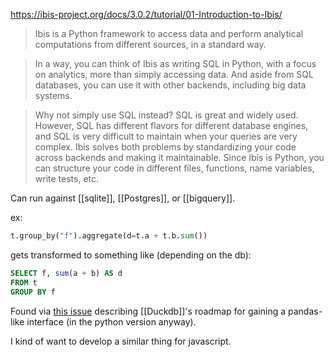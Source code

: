 https://ibis-project.org/docs/3.0.2/tutorial/01-Introduction-to-Ibis/

> Ibis is a Python framework to access data and perform analytical computations from different sources, in a standard way.

> In a way, you can think of Ibis as writing SQL in Python, with a focus on analytics, more than simply accessing data. And aside from SQL databases, you can use it with other backends, including big data systems.

> Why not simply use SQL instead? SQL is great and widely used. However, SQL has different flavors for different database engines, and SQL is very difficult to maintain when your queries are very complex. Ibis solves both problems by standardizing your code across backends and making it maintainable. Since Ibis is Python, you can structure your code in different files, functions, name variables, write tests, etc.

Can run against [[sqlite]], [[Postgres]], or [[bigquery]].

ex:

```python
t.group_by("f").aggregate(d=t.a + t.b.sum())
```

gets transformed to something like (depending on the db):

```sql
SELECT f, sum(a + b) AS d
FROM t
GROUP BY f
```

Found via [this issue](https://github.com/duckdb/duckdb/issues/2000#issuecomment-880885788) describing [[Duckdb]]'s roadmap for gaining a pandas-like interface (in the python version anyway).

I kind of want to develop a similar thing for javascript.